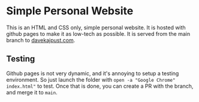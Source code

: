 # Simple Personal Website

This is an HTML and CSS only, simple personal website.
It is hosted with github pages to make it as low-tech as possible.
It is served from the main branch to [davekajpust.com](https:/www.davekajpust.com).
## Testing

Github pages is not very dynamic, and it's annoying to setup a testing environment.
So just launch the folder with `open -a "Google Chrome" index.html"` to test.
Once that is done, you can create a PR with the branch, and merge it to `main`.